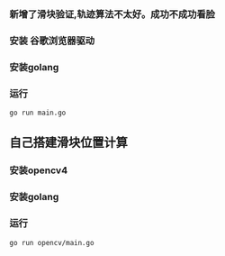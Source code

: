 
### 新增了滑块验证,轨迹算法不太好。成功不成功看脸

### 安装 谷歌浏览器驱动

### 安装golang

### 运行
```
go run main.go
```

## 自己搭建滑块位置计算

### 安装opencv4

### 安装golang

### 运行

```
go run opencv/main.go
```
